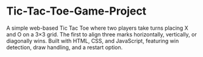 # Tic-Tac-Toe-Game-Project
A simple web-based Tic Tac Toe where two players take turns placing X and O on a 3×3 grid. The first to align three marks horizontally, vertically, or diagonally wins. Built with HTML, CSS, and JavaScript, featuring win detection, draw handling, and a restart option.
